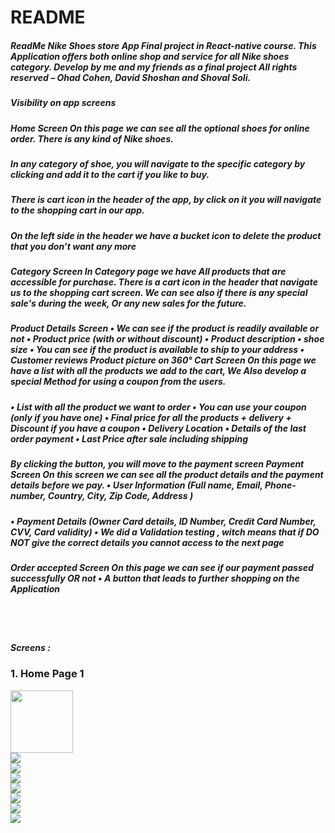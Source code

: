 # README

##### ReadMe Nike Shoes store App Final project in React-native course. This Application offers both online shop and service for all Nike shoes category. Develop by me and my friends as a final project All rights reserved – Ohad Cohen, David Shoshan and Shoval Soli.

##### Visibility on app screens
##### Home Screen On this page we can see all the optional shoes for online order. There is any kind of Nike shoes.

##### In any category of shoe, you will navigate to the specific category by clicking and add it to the cart if you like to buy.
##### There is cart icon in the header of the app, by click on it you will navigate to the shopping cart in our app.
##### On the left side in the header we have a bucket icon to delete the product that you don’t want any more
##### Category Screen In Category page we have All products that are accessible for purchase. There is a cart icon in the header that navigate us to the shopping cart screen. We can see also if there is any special sale's during the week, Or any new sales for the future.

##### Product Details Screen • We can see if the product is readily available or not • Product price (with or without discount) • Product description • shoe size • You can see if the product is available to ship to your address • Customer reviews Product picture on 360° Cart Screen On this page we have a list with all the products we add to the cart, We Also develop a special Method for using a coupon from the users.

##### • List with all the product we want to order • You can use your coupon (only if you have one) • Final price for all the products + delivery + Discount if you have a coupon • Delivery Location • Details of the last order payment • Last Price after sale including shipping

##### By clicking the button, you will move to the payment screen Payment Screen On this screen we can see all the product details and the payment details before we pay. • User Information (Full name, Email, Phone-number, Country, City, Zip Code, Address )

##### • Payment Details (Owner Card details, ID Number, Credit Card Number, CVV, Card validity) • We did a Validation testing , witch means that if DO NOT give the correct details you cannot access to the next page

##### Order accepted Screen On this page we can see if our payment passed successfully OR not • A button that leads to further shopping on the Application


<br><br>
##### Screens :
### 1. Home Page 1
<img src="./assets//1.jpg" width="100"/>
<br>
<img src="./assets/2.jpg"/>
<br>
<img src="./assets/3.jpg"/>
<br>
<img src="./assets/4.jpg"/>
<br>
<img src="./assets/5.jpg"/>
<br>
<img src="./assets/6.jpg"/>
<br>
<img src="./assets/7.jpg"/>
<br>
<img src="./assets/8.jpg"/>
